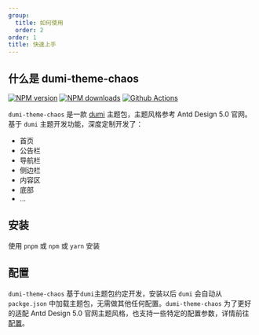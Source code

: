 ```yaml
---
group:
  title: 如何使用
  order: 2
order: 1
title: 快速上手
---
```


## 什么是 dumi-theme-chaos

<div align="left">

[![NPM version](https://img.shields.io/npm/v/dumi-theme-chaos.svg?style=flat)](https://npmjs.org/package/dumi-theme-chaos) [![NPM downloads](http://img.shields.io/npm/dm/dumi-theme-chaos.svg?style=flat)](https://npmjs.org/package/dumi-theme-chaos) [![Github Actions](https://github.com/chaos-design/dumi-theme-chaos/workflows/Deploy/badge.svg)](https://github.com/chaos-design/dumi-theme-chaos/actions)

</div>

`dumi-theme-chaos` 是一款 [dumi][dumi-url] 主题包，主题风格参考 Antd Design 5.0 官网。基于 `dumi` 主题开发功能，深度定制开发了：

- 首页
- 公告栏
- 导航栏
- 侧边栏
- 内容区
- 底部
- ...

## 安装

使用 `pnpm` 或 `npm` 或 `yarn` 安装

<InstallDependencies
  pnpm='$ pnpm install dumi-theme-chaos'
  npm='$ npm install dumi-theme-chaos'
  yarn='$ yarn add dumi-theme-chaos'
/>

## 配置

`dumi-theme-chaos` 基于`dumi`主题包约定开发，安装以后 `dumi` 会自动从 `packge.json` 中加载主题包，无需做其他任何配置。`dumi-theme-chaos` 为了更好的适配 Antd Design 5.0 官网主题风格，也支持一些特定的配置参数，详情前往[配置](/config/base)。

[dumi-url]: https://d.umijs.org/

